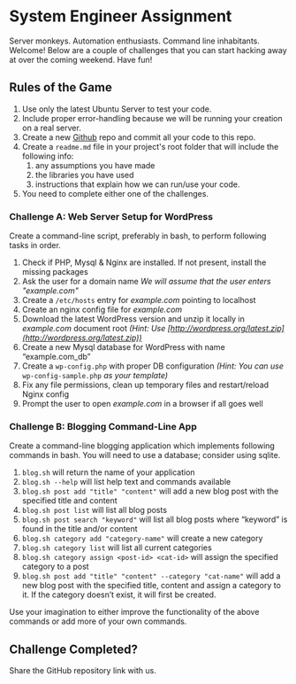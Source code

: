 # System Engineer Assignment

Server monkeys. Automation enthusiasts. Command line inhabitants. Welcome! Below are a couple of challenges that you can start hacking away at over the coming weekend. Have fun!

Rules of the Game
-----------------

1.  Use only the latest Ubuntu Server to test your code.
2.  Include proper error-handling because we will be running your creation on a real server.
3.  Create a new [Github](https://github.com/) repo and commit all your code to this repo.
4.  Create a `readme.md` file in your project's root folder that will include the following info:
    1.  any assumptions you have made
    2.  the libraries you have used
    3.  instructions that explain how we can run/use your code.
5.  You need to complete either one of the challenges.

### Challenge A: Web Server Setup for WordPress

Create a command-line script, preferably in bash, to perform following tasks in order.

1.  Check if PHP, Mysql & Nginx are installed. If not present, install the missing packages
2.  Ask the user for a domain name _We will assume that the user enters "example.com"_
3.  Create a `/etc/hosts` entry for _example.com_ pointing to localhost
4.  Create an nginx config file for _example.com_
5.  Download the latest WordPress version and unzip it locally in _example.com_ document root _(Hint: Use [http://wordpress.org/latest.zip](http://wordpress.org/latest.zip))_
6.  Create a new Mysql database for WordPress with name “example.com\_db”
7.  Create a `wp-config.php` with proper DB configuration _(Hint: You can use_ `wp-config-sample.php` _as your template)_
8.  Fix any file permissions, clean up temporary files and restart/reload Nginx config
9.  Prompt the user to open _example.com_ in a browser if all goes well

### Challenge B: Blogging Command-Line App

Create a command-line blogging application which implements following commands in bash. You will need to use a database; consider using sqlite.

1.  `blog.sh` will return the name of your application
2.  `blog.sh --help` will list help text and commands available
3.  `blog.sh post add "title" "content"` will add a new blog post with the specified title and content
4.  `blog.sh post list` will list all blog posts
5.  `blog.sh post search "keyword"` will list all blog posts where “keyword” is found in the title and/or content
6.  `blog.sh category add "category-name"` will create a new category
7.  `blog.sh category list` will list all current categories
8.  `blog.sh category assign <post-id> <cat-id>` will assign the specified category to a post
9.  `blog.sh post add "title" "content" --category "cat-name"` will add a new blog post with the specified title, content and assign a category to it. If the category doesn’t exist, it will first be created.

Use your imagination to either improve the functionality of the above commands or add more of your own commands.

Challenge Completed?
-------------------

Share the GitHub repository link with us.
